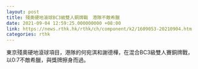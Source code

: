 ```yaml
---
layout: post
title: 殘奧硬地滾球BC3級雙人銅牌戰　港隊不敵希臘
date: 2021-09-04 12:59:25.000000000 +08:00
link: https://news.rthk.hk/rthk/ch/component/k2/1609053-20210904.htm
categories: rthk
---
```


東京殘奧硬地滾球項目，港隊的何宛淇和謝德樺，在混合BC3級雙人賽銅牌戰，以0:7不敵希臘，與獎牌擦身而過。
